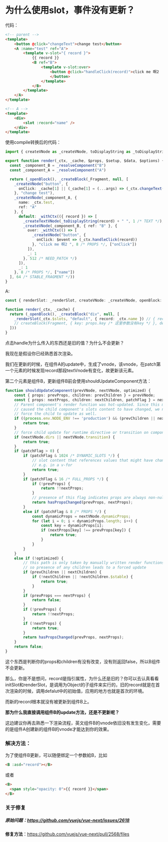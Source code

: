 # 为什么使用slot，事件没有更新？

代码：

```html
<!-- parent -->
<template>
    <button @click="changeText">change test</button>
    <A :name="test" ref="A">
        <template v-slot="{ record }">
            {{ record }}
            <B ref="B">
                <template v-slot:over>
                    <button @click="handleClick(record)">click me 啊2
                    </button>
                </template>
            </B>
        </template>
    </A>
</template>

<!-- A -->
<template>
    <div>
        <slot :record="name" />
    </div>
</template>
```



使用compile转换后的代码：

```typescript
import { createVNode as _createVNode, toDisplayString as _toDisplayString, resolveComponent as _resolveComponent, withCtx as _withCtx, createTextVNode as _createTextVNode, Fragment as _Fragment, openBlock as _openBlock, createBlock as _createBlock } from "vue"

export function render(_ctx, _cache, $props, $setup, $data, $options) {
  const _component_B = _resolveComponent("B")
  const _component_A = _resolveComponent("A")

  return (_openBlock(), _createBlock(_Fragment, null, [
    _createVNode("button", {
      onClick: _cache[1] || (_cache[1] = (...args) => (_ctx.changeText(...args)))
    }, "change test"),
    _createVNode(_component_A, {
      name: _ctx.test,
      ref: "A"
    }, {
      default: _withCtx(({ record }) => [
        _createTextVNode(_toDisplayString(record) + " ", 1 /* TEXT */),
        _createVNode(_component_B, { ref: "B" }, {
          over: _withCtx(() => [
            _createVNode("button", {
              onClick: $event => (_ctx.handleClick(record))
            }, "click me 啊2 ", 8 /* PROPS */, ["onClick"])
          ]),
          _: 1
        }, 512 /* NEED_PATCH */)
      ]),
      _: 1
    }, 8 /* PROPS */, ["name"])
  ], 64 /* STABLE_FRAGMENT */))
}
```

A:

```typescript
const { renderSlot: _renderSlot, createVNode: _createVNode, openBlock: _openBlock, createBlock: _createBlock } = Vue

function render(_ctx, _cache) {
  return (_openBlock(), _createBlock("div", null, [
    _renderSlot(_ctx.$slots, "default", { record: _ctx.name }) // { record: _ctx.name } 传入 default 方法中
    // createBlock(Fragment, { key: props.key /* 这里参数没有key */ }, default(props), PatchFlags.STABLE_FRAGMENT)
  ]))
}
```



点击handle为什么传入的东西还是旧的值？为什么不会更新？



我现在是假设你已经熟悉首次渲染。

我们在更新的时候，在组件A的update中，生成了vnode，该vnode，在patch第一个元素的时候发现record那段textVnode有变化，故更新该元素。

第二个元素是组件B，更新组件B前会使用shouldUpdateComponent方法：

```typescript
function shouldUpdateComponent(prevVNode, nextVNode, optimized) {
    const { props: prevProps, children: prevChildren } = prevVNode;
    const { props: nextProps, children: nextChildren, patchFlag } = nextVNode;
    // Parent component's render function was hot-updated. Since this may have
    // caused the child component's slots content to have changed, we need to
    // force the child to update as well.
    if ((process.env.NODE_ENV !== 'production') && (prevChildren || nextChildren) && isHmrUpdating) {
        return true;
    }
    // force child update for runtime directive or transition on component vnode.
    if (nextVNode.dirs || nextVNode.transition) {
        return true;
    }
    if (patchFlag > 0) {
        if (patchFlag & 1024 /* DYNAMIC_SLOTS */) {
            // slot content that references values that might have changed,
            // e.g. in a v-for
            return true;
        }
        if (patchFlag & 16 /* FULL_PROPS */) {
            if (!prevProps) {
                return !!nextProps;
            }
            // presence of this flag indicates props are always non-null
            return hasPropsChanged(prevProps, nextProps);
        }
        else if (patchFlag & 8 /* PROPS */) {
            const dynamicProps = nextVNode.dynamicProps;
            for (let i = 0; i < dynamicProps.length; i++) {
                const key = dynamicProps[i];
                if (nextProps[key] !== prevProps[key]) {
                    return true;
                }
            }
        }
    }
    else if (!optimized) {
        // this path is only taken by manually written render functions
        // so presence of any children leads to a forced update
        if (prevChildren || nextChildren) {
            if (!nextChildren || !nextChildren.$stable) {
                return true;
            }
        }
        if (prevProps === nextProps) {
            return false;
        }
        if (!prevProps) {
            return !!nextProps;
        }
        if (!nextProps) {
            return true;
        }
        return hasPropsChanged(prevProps, nextProps);
    }
    return false;
}
```

这个东西是判断你的props和children有没有改变，没有则返回false，所以B组件不会更新。



那么，你是不是想问，record是指引属性，为什么还是旧的？你可以去认真看看initSlot和renderSlot，是调用为Object的子组件来实行的，旧的record就是在首次渲染的时候，调用defalut中的初始值，应用的地方也就是首次的环境。

而新的record根本就没有被更新到组件B上。



**那为什么我直接调用组件B的update方法，还是不更新呢？**

这边建议你再去熟悉一下渲染流程，英文组件B的vnode依旧没有发生变化，需要的是组件A创建新的组件B的vnode才能达到你的效果。



### 解决方法：

为了使组件B更新，可以随便绑定一个参数給B，比如

```html
<B :asd="record"></B>
```

或者

```html
<B>
  <span style="opacity: 0">{{ record }}</span>
</B>
```



### 关于修复

##### 原始问题：https://github.com/vuejs/vue-next/issues/2618

**修复方法**：https://github.com/vuejs/vue-next/pull/2568/files